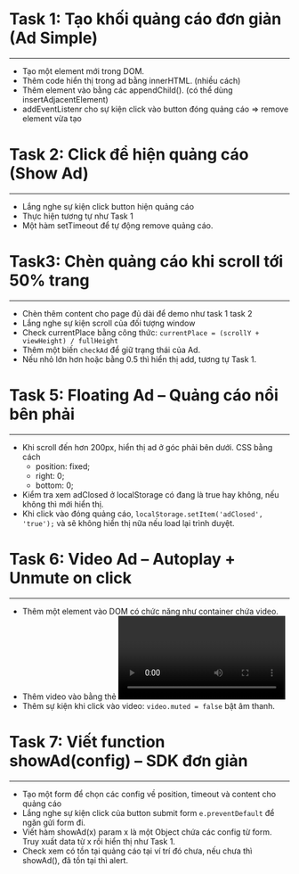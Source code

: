 # Task 1: Tạo khối quảng cáo đơn giản (Ad Simple)
---
- Tạo một element mới trong DOM.
- Thêm code hiển thị trong ad bằng innerHTML. (nhiều cách)
- Thêm element vào bằng các appendChild(). (có thể dùng insertAdjacentElement)
- addEventListenr cho sự kiện click vào button đóng quảng cáo => remove element vừa tạo

# Task 2:  Click để hiện quảng cáo (Show Ad)
---
- Lắng nghe sự kiện click button hiện quảng cáo
- Thực hiện tương tự như Task 1
- Một hàm setTimeout để tự động remove quảng cáo.

# Task3: Chèn quảng cáo khi scroll tới 50% trang
---
- Chèn thêm content cho page đủ dài để demo như task 1 task 2
- Lắng nghe sự kiện scroll của đối tượng window
- Check currentPlace bằng công thức: ```currentPlace = (scrollY + viewHeight) / fullHeight```
- Thêm một biến ```checkAd``` để giữ trạng thái của Ad.  
- Nếu nhỏ lớn hơn hoặc bằng 0.5 thì hiển thị add, tương tự Task 1.

# Task 5: Floating Ad – Quảng cáo nổi bên phải
---
- Khi scroll đến hơn 200px, hiển thị ad ở góc phải bên dưới. CSS bằng cách      
    - position: fixed; 
    - right: 0;
    - bottom: 0;
- Kiểm tra xem adClosed ở localStorage có đang là true hay không, nếu không thì mới hiển thị.
- Khi click vào đóng quảng cáo, ```localStorage.setItem('adClosed', 'true');``` và sẽ không hiển thị nữa nếu load lại trình duyệt.

# Task 6: Video Ad – Autoplay + Unmute on click
---
- Thêm một element vào DOM có chức năng như container chứa video.
- Thêm video vào bằng thẻ <video> như cách task 1 với những thuộc tính trong thẻ bao gồm: autoplay, muted và loop để video phát lại khi đã chiếu hết.
- Thêm sự kiện khi click vào video: ```video.muted = false``` bật âm thanh.

# Task 7: Viết function showAd(config) – SDK đơn giản
---
- Tạo một form để chọn các config về position, timeout và content cho quảng cáo
- Lắng nghe sự kiện click của button submit form ```e.preventDefault``` để ngăn gửi form đi.
- Viết hàm showAd(x) param x là một Object chứa các config từ form. Truy xuất data từ x rồi hiển thị như Task 1.
- Check xem có tồn tại quảng cáo tại ví trí đó chưa, nếu chưa thì showAd(), đã tồn tại thì alert.
